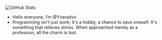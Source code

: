 ![GitHub Stats](https://github-readme-stats.vercel.app/api?username=yveradvir&show_icons=true)


- Hello everyone, I’m @Yveradvir
- Programming isn't just work; it's a hobby, a chance to save oneself. It's something that relieves stress. When approached merely as a profession, all the charm is lost.


<!---
Yveradvir/Yveradvir is a ✨ special ✨ repository because its `README.md` (this file) appears on your GitHub profile.
You can click the Preview link to take a look at your changes.
--->
